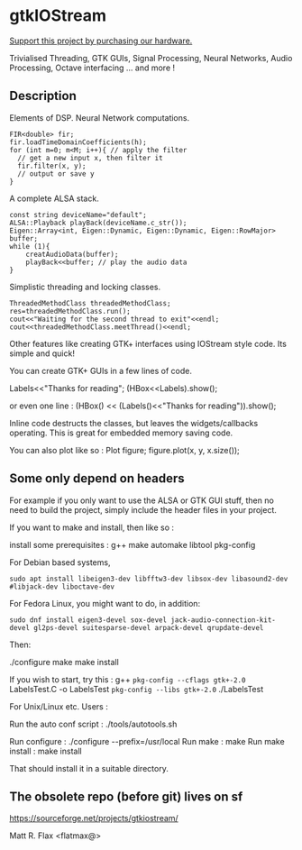 # gtkIOStream

[Support this project by purchasing our hardware.](http://www.audioinjector.net/)

Trivialised Threading, GTK GUIs, Signal Processing, Neural Networks, Audio Processing, Octave interfacing ... and more !

## Description

Elements of DSP. Neural Network computations.

```
FIR<double> fir;
fir.loadTimeDomainCoefficients(h);
for (int m=0; m<M; i++){ // apply the filter
  // get a new input x, then filter it
  fir.filter(x, y);
  // output or save y
}
```

A complete ALSA stack. 

```
const string deviceName="default";
ALSA::Playback playBack(deviceName.c_str());
Eigen::Array<int, Eigen::Dynamic, Eigen::Dynamic, Eigen::RowMajor> buffer;
while (1){
    creatAudioData(buffer);
    playBack<<buffer; // play the audio data
}

```

Simplistic threading and locking classes.

```
ThreadedMethodClass threadedMethodClass;
res=threadedMethodClass.run();
cout<<"Waiting for the second thread to exit"<<endl;
cout<<threadedMethodClass.meetThread()<<endl;
```

Other features like creating GTK+ interfaces using IOStream style code.
Its simple and quick!

You can create GTK+ GUIs in a few lines of code.

Labels<<"Thanks for reading";
(HBox<<Labels).show();

or even one line :
(HBox() << (Labels()<<"Thanks for reading")).show();

Inline code destructs the classes, but leaves the widgets/callbacks operating. This is great for embedded memory saving code.

You can also plot like so :
Plot figure; figure.plot(x, y, x.size());

## Some only depend on headers

For example if you only want to use the ALSA or GTK GUI stuff, then no need to build the project, simply include the header files in your project.

If you want to make and install, then like so :

install some prerequisites : g++ make automake libtool pkg-config

For Debian based systems,

    sudo apt install libeigen3-dev libfftw3-dev libsox-dev libasound2-dev #libjack-dev liboctave-dev

For Fedora Linux, you might want to do, in addition:

    sudo dnf install eigen3-devel sox-devel jack-audio-connection-kit-devel gl2ps-devel suitesparse-devel arpack-devel qrupdate-devel

Then:

./configure
make
make install

If you wish to start, try this :
g++ `pkg-config --cflags gtk+-2.0` LabelsTest.C -o LabelsTest `pkg-config --libs gtk+-2.0`
./LabelsTest

For Unix/Linux etc. Users :

Run the auto conf script :
./tools/autotools.sh

Run configure  : ./configure --prefix=/usr/local
Run make : make
Run make install : make install

That should install it in a suitable directory.

## The obsolete repo (before git) lives on sf

https://sourceforge.net/projects/gtkiostream/

Matt R. Flax <flatmax@>
